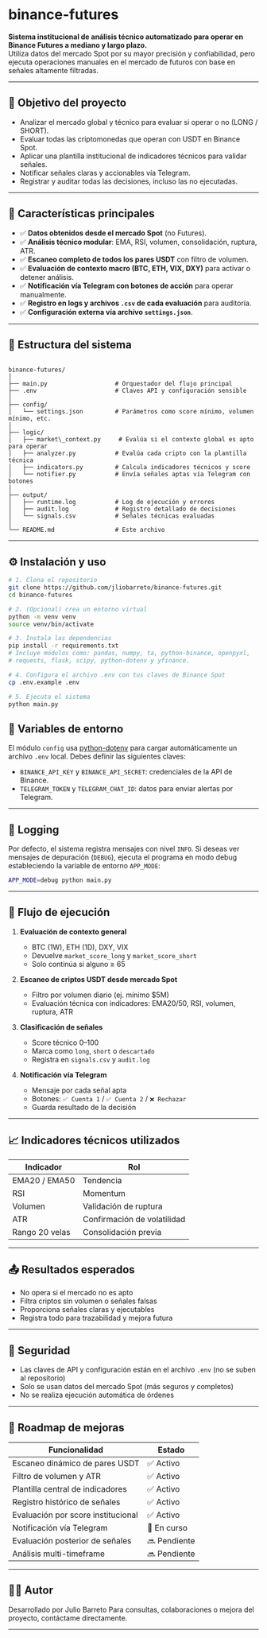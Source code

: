 # binance-futures

**Sistema institucional de análisis técnico automatizado para operar en Binance Futures a mediano y largo plazo.**  
Utiliza datos del mercado Spot por su mayor precisión y confiabilidad, pero ejecuta operaciones manuales en el mercado de futuros con base en señales altamente filtradas.

---

## 🎯 Objetivo del proyecto

- Analizar el mercado global y técnico para evaluar si operar o no (LONG / SHORT).
- Evaluar todas las criptomonedas que operan con USDT en Binance Spot.
- Aplicar una plantilla institucional de indicadores técnicos para validar señales.
- Notificar señales claras y accionables vía Telegram.
- Registrar y auditar todas las decisiones, incluso las no ejecutadas.

---

## 📌 Características principales

- ✅ **Datos obtenidos desde el mercado Spot** (no Futures).
- ✅ **Análisis técnico modular**: EMA, RSI, volumen, consolidación, ruptura, ATR.
- ✅ **Escaneo completo de todos los pares USDT** con filtro de volumen.
- ✅ **Evaluación de contexto macro (BTC, ETH, VIX, DXY)** para activar o detener análisis.
- ✅ **Notificación vía Telegram con botones de acción** para operar manualmente.
- ✅ **Registro en logs y archivos `.csv` de cada evaluación** para auditoría.
- ✅ **Configuración externa vía archivo `settings.json`**.

---

## 🧠 Estructura del sistema

```

binance-futures/
│
├── main.py                   # Orquestador del flujo principal
├── .env                      # Claves API y configuración sensible
│
├── config/
│   └── settings.json         # Parámetros como score mínimo, volumen mínimo, etc.
│
├── logic/
│   ├── market\_context.py     # Evalúa si el contexto global es apto para operar
│   ├── analyzer.py           # Evalúa cada cripto con la plantilla técnica
│   ├── indicators.py         # Calcula indicadores técnicos y score
│   └── notifier.py           # Envía señales aptas vía Telegram con botones
│
├── output/
│   ├── runtime.log           # Log de ejecución y errores
│   ├── audit.log             # Registro detallado de decisiones
│   └── signals.csv           # Señales técnicas evaluadas
│
└── README.md                 # Este archivo

````

---

## ⚙️ Instalación y uso

```bash
# 1. Clona el repositorio
git clone https://github.com/jliobarreto/binance-futures.git
cd binance-futures

# 2. (Opcional) crea un entorno virtual
python -m venv venv
source venv/bin/activate

# 3. Instala las dependencias
pip install -r requirements.txt
# Incluye módulos como: pandas, numpy, ta, python-binance, openpyxl,
# requests, flask, scipy, python-dotenv y yfinance.

# 4. Configura el archivo .env con tus claves de Binance Spot
cp .env.example .env

# 5. Ejecuta el sistema
python main.py
````

## 📄 Variables de entorno

El módulo `config` usa [python-dotenv](https://pypi.org/project/python-dotenv/)
para cargar automáticamente un archivo `.env` local. Debes definir las
siguientes claves:

- `BINANCE_API_KEY` y `BINANCE_API_SECRET`: credenciales de la API de Binance.
- `TELEGRAM_TOKEN` y `TELEGRAM_CHAT_ID`: datos para enviar alertas por Telegram.

---
## 📝 Logging

Por defecto, el sistema registra mensajes con nivel `INFO`. Si deseas ver
mensajes de depuración (`DEBUG`), ejecuta el programa en modo debug
estableciendo la variable de entorno `APP_MODE`:

```bash
APP_MODE=debug python main.py
```

---

## 🧪 Flujo de ejecución

1. **Evaluación de contexto general**

   * BTC (1W), ETH (1D), DXY, VIX
   * Devuelve `market_score_long` y `market_score_short`
   * Solo continúa si alguno ≥ 65

2. **Escaneo de criptos USDT desde mercado Spot**

   * Filtro por volumen diario (ej. mínimo \$5M)
   * Evaluación técnica con indicadores: EMA20/50, RSI, volumen, ruptura, ATR

3. **Clasificación de señales**

   * Score técnico 0–100
   * Marca como `long`, `short` o `descartado`
   * Registra en `signals.csv` y `audit.log`

4. **Notificación vía Telegram**

   * Mensaje por cada señal apta
   * Botones: `✅ Cuenta 1` / `✅ Cuenta 2` / `❌ Rechazar`
   * Guarda resultado de la decisión

---

## 📈 Indicadores técnicos utilizados

| Indicador      | Rol                         |
| -------------- | --------------------------- |
| EMA20 / EMA50  | Tendencia                   |
| RSI            | Momentum                    |
| Volumen        | Validación de ruptura       |
| ATR            | Confirmación de volatilidad |
| Rango 20 velas | Consolidación previa        |

---

## 📤 Resultados esperados

* No opera si el mercado no es apto
* Filtra criptos sin volumen o señales falsas
* Proporciona señales claras y ejecutables
* Registra todo para trazabilidad y mejora futura

---

## 🔐 Seguridad

* Las claves de API y configuración están en el archivo `.env` (no se suben al repositorio)
* Solo se usan datos del mercado Spot (más seguros y completos)
* No se realiza ejecución automática de órdenes

---

## 🧩 Roadmap de mejoras

| Funcionalidad                      | Estado       |
| ---------------------------------- | ------------ |
| Escaneo dinámico de pares USDT     | ✅ Activo     |
| Filtro de volumen y ATR            | ✅ Activo     |
| Plantilla central de indicadores   | ✅ Activo     |
| Registro histórico de señales      | ✅ Activo     |
| Evaluación por score institucional | ✅ Activo     |
| Notificación vía Telegram          | 🔄 En curso  |
| Evaluación posterior de señales    | 🔜 Pendiente |
| Análisis multi-timeframe           | 🔜 Pendiente |

---

## 👨‍💻 Autor

Desarrollado por Julio Barreto
Para consultas, colaboraciones o mejora del proyecto, contáctame directamente.

---
